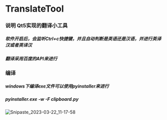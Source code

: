 # TranslateTool
### 说明 Qt5实现的翻译小工具
##### 软件开启后，会监听Ctrl+c快捷键，并且自动判断是英语还是汉语，并进行英译汉或者英译汉
##### 翻译采用百度的API来进行 

### 编译
##### windows下编译exe文件可以使用pyinstaller来进行
##### **pyinstaller.exe -w -F clipboard.py**

![Snipaste_2023-03-22_11-17-58](https://user-images.githubusercontent.com/28209685/226793673-c01e393f-9b16-4ca5-9cc5-e5bb9be4c3b5.png)

